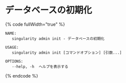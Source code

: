 # データベースの初期化

{% code fullWidth="true" %}
```
NAME:
   singularity admin init - データベースの初期化

USAGE:
   singularity admin init [コマンドオプション] [引数...]

OPTIONS:
   --help, -h  ヘルプを表示する
```
{% endcode %}